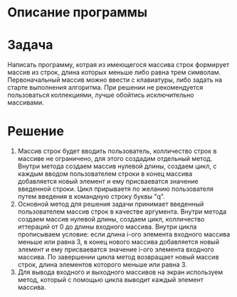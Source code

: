 # Описание программы
# Задача
Написать программу, котрая из имеющегося массива строк формирует массив из строк, длина которых меньше либо равна трем символам. Первоначальный массив можно ввести с клавиатуры, либо задать на старте выполнения алгоритма. При решении не рекомендуется пользоваться коллекциями, лучше обойтись исключительно массивами.
# Решение
1. Массив строк будет вводить пользователь, колличество строк в массиве не ограничено, для этого создадим отдельный метод. Внутри метода создаем массив нулевой длины, создаем цикл, с каждым вводом пользователем строки в конец массива добавляется новый элемент и ему присваеватся значение введенной строки. Цикл прирываетя по желанию пользователя путем введения в командную строку буквы "q".
2. Основной метод для решения задачи принимает введенный пользователем массив строк в качестве аргумента. Внутри метода создаем массив нулевой длины, создаем цикл, колличество иттераций от 0 до длины входного массива. Внутри цикла прописываем условие: если длина i-ого элемента входного массива меньше или равна 3, в конец нового массива добавляется новый элемент и ему присваеватся значение i-ого элемента входного массива. По завершении цикла метод возвращает новый массив строк, длина элементов которого меньше или равна 3.
3. Для вывода входного и выходного массивов на экран используем метод, который с помощью цикла выводит каждый элемент массива.